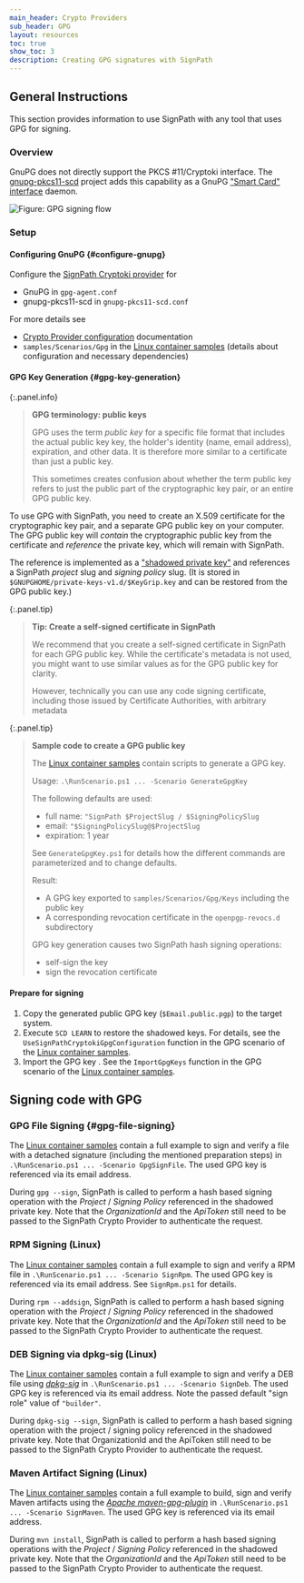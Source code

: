```yaml
---
main_header: Crypto Providers
sub_header: GPG
layout: resources
toc: true
show_toc: 3
description: Creating GPG signatures with SignPath
---
```


## General Instructions

This section provides information to use SignPath with any tool that uses GPG for signing.

### Overview

GnuPG does not directly support the PKCS #11/Cryptoki interface. The [gnupg-pkcs11-scd](https://github.com/alonbl/gnupg-pkcs11-scd/) project adds this capability as a GnuPG ["Smart Card" interface](https://wiki.gnupg.org/SmartCard) daemon. 

![Figure: GPG signing flow](/assets/img/resources/documentation/crypto-providers/gpg-signing-flow.svg)

### Setup

#### Configuring GnuPG {#configure-gnupg}

Configure the [SignPath Cryptoki provider](/documentation/crypto-providers/cryptoki) for
* GnuPG in `gpg-agent.conf`
* gnupg-pkcs11-scd in `gnupg-pkcs11-scd.conf`

For more details see
* [Crypto Provider configuration](/documentation/crypto-providers#crypto-provider-configuration) documentation
* `samples/Scenarios/Gpg` in the [Linux container samples](/documentation/crypto-providers#linux-docker-samples) (details about configuration and necessary dependencies)

#### GPG Key Generation {#gpg-key-generation}

{:.panel.info}
> **GPG terminology: public keys**
>
> GPG uses the term _public key_ for a specific file format that includes the actual public key key, the holder's identity (name, email address), expiration, and other data. It is therefore more similar to a certificate than just a public key.
>
> This sometimes creates confusion about whether the term public key refers to just the public part of the cryptographic key pair, or an entire GPG public key.

To use GPG with SignPath, you need to create an X.509 certificate for the cryptographic key pair, and a separate GPG public key on your computer. The GPG public key will _contain_ the cryptographic public key from the certificate and _reference_ the private key, which will remain with SignPath.

The reference is implemented as a ["shadowed private key"](https://github.com/gpg/gnupg/blob/STABLE-BRANCH-2-2/agent/keyformat.txt#shadowed-private-key-format) and references a SignPath _project_ slug and _signing policy_ slug. (It is stored in `$GNUPGHOME/private-keys-v1.d/$KeyGrip.key` and can be restored from the GPG public key.)

{:.panel.tip}
> **Tip: Create a self-signed certificate in SignPath**
>
> We recommend that you create a self-signed certificate in SignPath for each GPG public key. While the certificate's metadata is not used, you might want to use similar values as for the GPG public key for clarity.
>
> However, technically you can use any code signing certificate, including those issued by Certificate Authorities, with arbitrary metadata

{:.panel.tip}
> **Sample code to create a GPG public key**
> 
> The [Linux container samples](/documentation/crypto-providers#linux-docker-samples) contain scripts to generate a GPG key.
> 
> Usage: `.\RunScenario.ps1 ... -Scenario GenerateGpgKey`
> 
> The following defaults are used:
> * full name: `"SignPath $ProjectSlug / $SigningPolicySlug`
> * email: `"$SigningPolicySlug@$ProjectSlug`
> * expiration: 1 year
> 
> See `GenerateGpgKey.ps1` for details how the different commands are parameterized and to change defaults.
> 
> Result: 
> * A GPG key exported to `samples/Scenarios/Gpg/Keys` including the public key 
> * A corresponding revocation certificate in the `openpgp-revocs.d` subdirectory
> 
> GPG key generation causes two SignPath hash signing operations: 
> * self-sign the key 
> * sign the revocation certificate

#### Prepare for signing

1. Copy the generated public GPG key (`$Email.public.pgp`) to the target system.
2. Execute `SCD LEARN` to restore the shadowed keys. For details, see the `UseSignPathCryptokiGpgConfiguration` function in the GPG scenario of the [Linux container samples](/documentation/crypto-providers#linux-docker-samples).
3. Import the GPG key . See the `ImportGpgKeys` function in the GPG scenario of the [Linux container samples](/documentation/crypto-providers#linux-docker-samples).

## Signing code with GPG

### GPG File Signing {#gpg-file-signing}

The [Linux container samples](/documentation/crypto-providers#linux-docker-samples) contain a full example to sign and verify a file with a detached signature (including the mentioned preparation steps) in `.\RunScenario.ps1 ... -Scenario GpgSignFile`. The used GPG key is referenced via its email address.

During `gpg --sign`, SignPath is called to perform a hash based signing operation with the _Project_ / _Signing Policy_ referenced in the shadowed private key. Note that the _OrganizationId_ and the _ApiToken_ still need to be passed to the SignPath Crypto Provider to authenticate the request.

### RPM Signing (Linux)

The [Linux container samples](/documentation/crypto-providers#linux-docker-samples) contain a full example to sign and verify a RPM file in `.\RunScenario.ps1 ... -Scenario SignRpm`. The used GPG key is referenced via its email address. See `SignRpm.ps1` for details.

During `rpm --addsign`, SignPath is called to perform a hash based signing operation with the _Project_ / _Signing Policy_ referenced in the shadowed private key. Note that the _OrganizationId_ and the _ApiToken_ still need to be passed to the SignPath Crypto Provider to authenticate the request.

### DEB Signing via dpkg-sig (Linux)

The [Linux container samples](/documentation/crypto-providers#linux-docker-samples) contain a full example to sign and verify a DEB file using _[dpkg-sig](https://manpages.debian.org/bullseye/dpkg-sig/dpkg-sig.1.en.html)_ in `.\RunScenario.ps1 ... -Scenario SignDeb`. The used GPG key is referenced via its email address. Note the passed default "sign role" value of `"builder"`.

During `dpkg-sig --sign`, SignPath is called to perform a hash based signing operation with the project / signing policy referenced in the shadowed private key. Note that OrganizationId and the ApiToken still need to be passed to the SignPath Crypto Provider to authenticate the request.

### Maven Artifact Signing (Linux)

The [Linux container samples](/documentation/crypto-providers#linux-docker-samples) contain a full example to build, sign and verify Maven artifacts using the _[Apache maven-gpg-plugin](https://maven.apache.org/plugins/maven-gpg-plugin/)_ in `.\RunScenario.ps1 ... -Scenario SignMaven`. The used GPG key is referenced via its email address.

During `mvn install`, SignPath is called to perform a hash based signing operations with the _Project_ / _Signing Policy_ referenced in the shadowed private key. Note that the _OrganizationId_ and the _ApiToken_ still need to be passed to the SignPath Crypto Provider to authenticate the request.